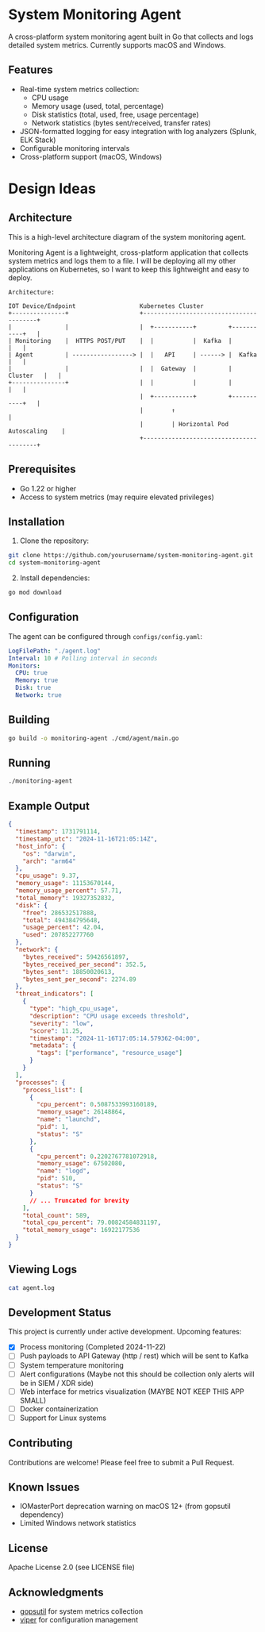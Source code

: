 # System Monitoring Agent

A cross-platform system monitoring agent built in Go that collects and logs detailed system metrics. Currently supports macOS and Windows.

## Features

- Real-time system metrics collection:
  - CPU usage
  - Memory usage (used, total, percentage)
  - Disk statistics (total, used, free, usage percentage)
  - Network statistics (bytes sent/received, transfer rates)
- JSON-formatted logging for easy integration with log analyzers (Splunk, ELK Stack)
- Configurable monitoring intervals
- Cross-platform support (macOS, Windows)

# Design Ideas

## Architecture

This is a high-level architecture diagram of the system monitoring agent.

Monitoring Agent is a lightweight, cross-platform application that collects system metrics and logs them to a file. I will be deploying all my other applications on Kubernetes, so I want to keep this lightweight and easy to deploy.

```plaintext
Architecture:

IOT Device/Endpoint                  Kubernetes Cluster
+---------------+                    +----------------------------------------+
|               |                    |  +-----------+         +-----------+   |
| Monitoring    |  HTTPS POST/PUT    |  |           |  Kafka  |           |   |
| Agent         | -----------------> |  |   API     | ------> |  Kafka    |   |
|               |                    |  |  Gateway  |         | Cluster   |   |
+---------------+                    |  |           |         |           |   |
                                     |  +-----------+         +-----------+   |
                                     |        ↑                               |
                                     |        | Horizontal Pod Autoscaling    |
                                     +----------------------------------------+
```

## Prerequisites

- Go 1.22 or higher
- Access to system metrics (may require elevated privileges)

## Installation

1. Clone the repository:

```bash
git clone https://github.com/yourusername/system-monitoring-agent.git
cd system-monitoring-agent
```

2. Install dependencies:

```bash
go mod download
```

## Configuration

The agent can be configured through `configs/config.yaml`:

```yaml
LogFilePath: "./agent.log"
Interval: 10 # Polling interval in seconds
Monitors:
  CPU: true
  Memory: true
  Disk: true
  Network: true
```

## Building

```bash
go build -o monitoring-agent ./cmd/agent/main.go
```

## Running

```bash
./monitoring-agent
```

## Example Output

```json
{
  "timestamp": 1731791114,
  "timestamp_utc": "2024-11-16T21:05:14Z",
  "host_info": {
    "os": "darwin",
    "arch": "arm64"
  },
  "cpu_usage": 9.37,
  "memory_usage": 11153670144,
  "memory_usage_percent": 57.71,
  "total_memory": 19327352832,
  "disk": {
    "free": 286532517888,
    "total": 494384795648,
    "usage_percent": 42.04,
    "used": 207852277760
  },
  "network": {
    "bytes_received": 59426561897,
    "bytes_received_per_second": 352.5,
    "bytes_sent": 18850020613,
    "bytes_sent_per_second": 2274.89
  },
  "threat_indicators": [
    {
      "type": "high_cpu_usage",
      "description": "CPU usage exceeds threshold",
      "severity": "low",
      "score": 11.25,
      "timestamp": "2024-11-16T17:05:14.579362-04:00",
      "metadata": {
        "tags": ["performance", "resource_usage"]
      }
    }
  ],
  "processes": {
    "process_list": [
      {
        "cpu_percent": 0.5087533993160189,
        "memory_usage": 26148864,
        "name": "launchd",
        "pid": 1,
        "status": "S"
      },
      {
        "cpu_percent": 0.2202767781072918,
        "memory_usage": 67502080,
        "name": "logd",
        "pid": 510,
        "status": "S"
      }
      // ... Truncated for brevity
    ],
    "total_count": 589,
    "total_cpu_percent": 79.00824584831197,
    "total_memory_usage": 16922177536
  }
}
```

## Viewing Logs

```bash
cat agent.log
```

## Development Status

This project is currently under active development. Upcoming features:

- [x] Process monitoring (Completed 2024-11-22)
- [ ] Push payloads to API Gateway (http / rest) which will be sent to Kafka
- [ ] System temperature monitoring
- [ ] Alert configurations (Maybe not this should be collection only alerts will be in SIEM / XDR side)
- [ ] Web interface for metrics visualization (MAYBE NOT KEEP THIS APP SMALL)
- [ ] Docker containerization
- [ ] Support for Linux systems

## Contributing

Contributions are welcome! Please feel free to submit a Pull Request.

## Known Issues

- IOMasterPort deprecation warning on macOS 12+ (from gopsutil dependency)
- Limited Windows network statistics

## License

Apache License 2.0 (see LICENSE file)

## Acknowledgments

- [gopsutil](https://github.com/shirou/gopsutil) for system metrics collection
- [viper](https://github.com/spf13/viper) for configuration management
